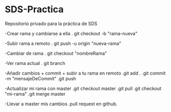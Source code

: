 # SDS-Practica
Repositorio privado para la práctica de SDS

-Crear rama y cambiarse a ella
  . git checkout -b "rama-nueva"
  
 -Subir rama a remoto
  . git push -u origin "nueva-rama"
  
 -Cambiar de rama
  . git checkout "nombreRama"
  
 -Ver rama actual
  . git branch
  
 -Añadir cambios + commit + subir a tu rama en remoto
  .git add .
  .git commit -m "mensajeDeCommit"
  .git push
  
 -Actualizar mi rama con master
  .git checkout master
  .git pull
  .git checkout "mi-rama"
  .git merge master
  
 -Llevar a master mis cambios
  .pull request en github.
